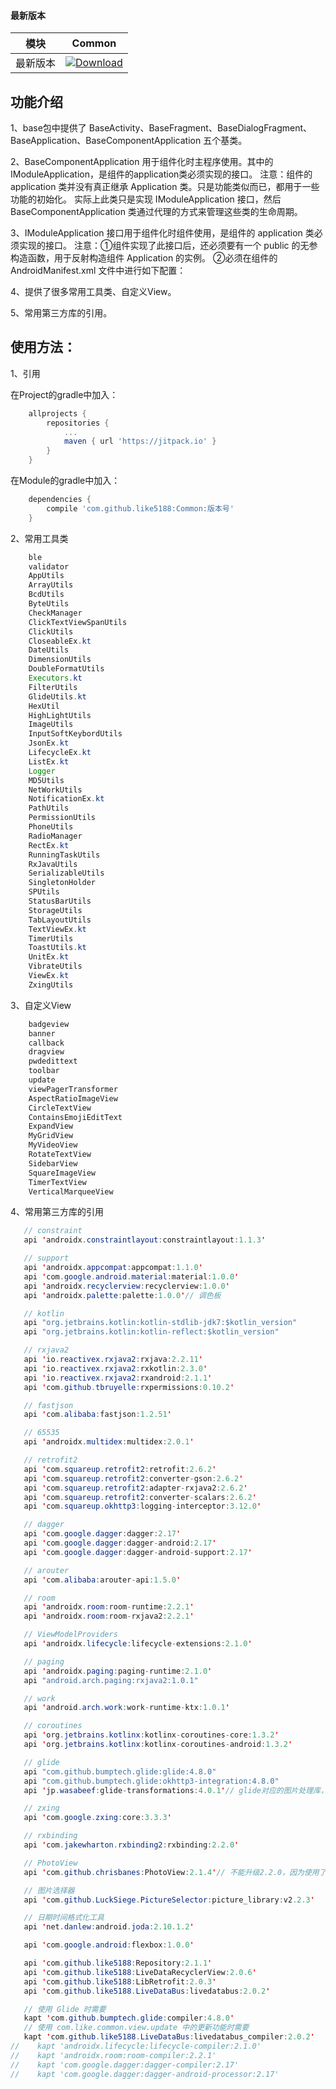 #### 最新版本

模块|Common
---|---
最新版本|[![Download](https://jitpack.io/v/like5188/Common.svg)](https://jitpack.io/#like5188/Common)

## 功能介绍
1、base包中提供了 BaseActivity、BaseFragment、BaseDialogFragment、BaseApplication、BaseComponentApplication 五个基类。

2、BaseComponentApplication 用于组件化时主程序使用。其中的 IModuleApplication，是组件的application类必须实现的接口。
注意：组件的 application 类并没有真正继承 Application 类。只是功能类似而已，都用于一些功能的初始化。
实际上此类只是实现 IModuleApplication 接口，然后 BaseComponentApplication 类通过代理的方式来管理这些类的生命周期。

3、IModuleApplication 接口用于组件化时组件使用，是组件的 application 类必须实现的接口。
注意：①组件实现了此接口后，还必须要有一个 public 的无参构造函数，用于反射构造组件 Application 的实例。
②必须在组件的 AndroidManifest.xml 文件中进行如下配置：<meta-data android:name="实现类的全限定类名" android:value="IModuleApplication" />

4、提供了很多常用工具类、自定义View。

5、常用第三方库的引用。

## 使用方法：

1、引用

在Project的gradle中加入：
```groovy
    allprojects {
        repositories {
            ...
            maven { url 'https://jitpack.io' }
        }
    }
```
在Module的gradle中加入：
```groovy
    dependencies {
        compile 'com.github.like5188:Common:版本号'
    }
```

2、常用工具类
```java
    ble
    validator
    AppUtils
    ArrayUtils
    BcdUtils
    ByteUtils
    CheckManager
    ClickTextViewSpanUtils
    ClickUtils
    CloseableEx.kt
    DateUtils
    DimensionUtils
    DoubleFormatUtils
    Executors.kt
    FilterUtils
    GlideUtils.kt
    HexUtil
    HighLightUtils
    ImageUtils
    InputSoftKeybordUtils
    JsonEx.kt
    LifecycleEx.kt
    ListEx.kt
    Logger
    MD5Utils
    NetWorkUtils
    NotificationEx.kt
    PathUtils
    PermissionUtils
    PhoneUtils
    RadioManager
    RectEx.kt
    RunningTaskUtils
    RxJavaUtils
    SerializableUtils
    SingletonHolder
    SPUtils
    StatusBarUtils
    StorageUtils
    TabLayoutUtils
    TextViewEx.kt
    TimerUtils
    ToastUtils.kt
    UnitEx.kt
    VibrateUtils
    ViewEx.kt
    ZxingUtils
```

3、自定义View
```java
    badgeview
    banner
    callback
    dragview
    pwdedittext
    toolbar
    update
    viewPagerTransformer
    AspectRatioImageView
    CircleTextView
    ContainsEmojiEditText
    ExpandView
    MyGridView
    MyVideoView
    RotateTextView
    SidebarView
    SquareImageView
    TimerTextView
    VerticalMarqueeView
```

4、常用第三方库的引用
```java
   // constraint
   api 'androidx.constraintlayout:constraintlayout:1.1.3'

   // support
   api 'androidx.appcompat:appcompat:1.1.0'
   api 'com.google.android.material:material:1.0.0'
   api 'androidx.recyclerview:recyclerview:1.0.0'
   api 'androidx.palette:palette:1.0.0'// 调色板

   // kotlin
   api "org.jetbrains.kotlin:kotlin-stdlib-jdk7:$kotlin_version"
   api "org.jetbrains.kotlin:kotlin-reflect:$kotlin_version"

   // rxjava2
   api 'io.reactivex.rxjava2:rxjava:2.2.11'
   api 'io.reactivex.rxjava2:rxkotlin:2.3.0'
   api 'io.reactivex.rxjava2:rxandroid:2.1.1'
   api 'com.github.tbruyelle:rxpermissions:0.10.2'

   // fastjson
   api 'com.alibaba:fastjson:1.2.51'

   // 65535
   api 'androidx.multidex:multidex:2.0.1'

   // retrofit2
   api 'com.squareup.retrofit2:retrofit:2.6.2'
   api 'com.squareup.retrofit2:converter-gson:2.6.2'
   api 'com.squareup.retrofit2:adapter-rxjava2:2.6.2'
   api 'com.squareup.retrofit2:converter-scalars:2.6.2'
   api 'com.squareup.okhttp3:logging-interceptor:3.12.0'

   // dagger
   api 'com.google.dagger:dagger:2.17'
   api 'com.google.dagger:dagger-android:2.17'
   api 'com.google.dagger:dagger-android-support:2.17'

   // arouter
   api 'com.alibaba:arouter-api:1.5.0'

   // room
   api 'androidx.room:room-runtime:2.2.1'
   api 'androidx.room:room-rxjava2:2.2.1'

   // ViewModelProviders
   api 'androidx.lifecycle:lifecycle-extensions:2.1.0'

   // paging
   api 'androidx.paging:paging-runtime:2.1.0'
   api "android.arch.paging:rxjava2:1.0.1"

   // work
   api 'android.arch.work:work-runtime-ktx:1.0.1'

   // coroutines
   api 'org.jetbrains.kotlinx:kotlinx-coroutines-core:1.3.2'
   api 'org.jetbrains.kotlinx:kotlinx-coroutines-android:1.3.2'

   // glide
   api "com.github.bumptech.glide:glide:4.8.0"
   api "com.github.bumptech.glide:okhttp3-integration:4.8.0"
   api 'jp.wasabeef:glide-transformations:4.0.1'// glide对应的图片处理库，可以转换图片为圆形、圆角矩形、高斯模糊等等效果

   // zxing
   api 'com.google.zxing:core:3.3.3'

   // rxbinding
   api 'com.jakewharton.rxbinding2:rxbinding:2.2.0'

   // PhotoView
   api 'com.github.chrisbanes:PhotoView:2.1.4'// 不能升级2.2.0，因为使用了AndroidX库，不能和support库共存。

   // 图片选择器
   api 'com.github.LuckSiege.PictureSelector:picture_library:v2.2.3'

   // 日期时间格式化工具
   api 'net.danlew:android.joda:2.10.1.2'

   api 'com.google.android:flexbox:1.0.0'

   api 'com.github.like5188:Repository:2.1.1'
   api 'com.github.like5188:LiveDataRecyclerView:2.0.6'
   api 'com.github.like5188:LibRetrofit:2.0.3'
   api 'com.github.like5188.LiveDataBus:livedatabus:2.0.2'

   // 使用 Glide 时需要
   kapt 'com.github.bumptech.glide:compiler:4.8.0'
   // 使用 com.like.common.view.update 中的更新功能时需要
   kapt 'com.github.like5188.LiveDataBus:livedatabus_compiler:2.0.2'
//    kapt 'androidx.lifecycle:lifecycle-compiler:2.1.0'
//    kapt 'androidx.room:room-compiler:2.2.1'
//    kapt 'com.google.dagger:dagger-compiler:2.17'
//    kapt 'com.google.dagger:dagger-android-processor:2.17'
```